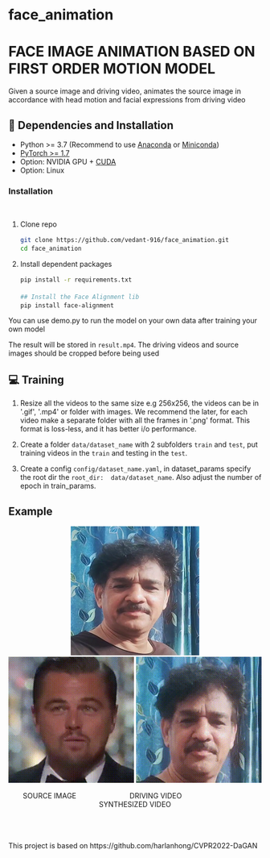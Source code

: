 # face_animation
# FACE IMAGE ANIMATION BASED ON FIRST ORDER MOTION MODEL

Given a source image and  driving video, animates the source image in accordance with head motion and facial expressions from driving video 

## :wrench: Dependencies and Installation

- Python >= 3.7 (Recommend to use [Anaconda](https://www.anaconda.com/download/#linux) or [Miniconda](https://docs.conda.io/en/latest/miniconda.html))
- [PyTorch >= 1.7](https://pytorch.org/)
- Option: NVIDIA GPU + [CUDA](https://developer.nvidia.com/cuda-downloads)
- Option: Linux

### Installation
 <br>

1. Clone repo

    ```bash
    git clone https://github.com/vedant-916/face_animation.git
    cd face_animation
    ```

2. Install dependent packages

    ```bash
    pip install -r requirements.txt

    ## Install the Face Alignment lib
    pip install face-alignment
    ```


You can use demo.py to run the model on your own data after training your own model


The result will be stored in ```result.mp4```. The driving videos and source images should be cropped before being used




## :computer: Training


1) Resize all the videos to the same size e.g 256x256, the videos can be in '.gif', '.mp4' or folder with images.
We recommend the later, for each video make a separate folder with all the frames in '.png' format. This format is loss-less, and it has better i/o performance.

2) Create a folder ```data/dataset_name``` with 2 subfolders ```train``` and ```test```, put training videos in the ```train``` and testing in the ```test```.

3) Create a config ```config/dataset_name.yaml```, in dataset_params specify the root dir the ```root_dir:  data/dataset_name```. Also adjust the number of epoch in train_params.

## Example 
<p align='center'>  
  <img src='https://github.com/vedant-916/face_animation/blob/main/src_frame.png' width='256'/>
  <img src='https://github.com/vedant-916/face_animation/blob/main/driving.gif' width='250'/>
  <img src='https://github.com/vedant-916/face_animation/blob/main/result.gif' width='250'/>
</p>

<p align="center">
  SOURCE IMAGE  &nbsp;&nbsp;&nbsp;&nbsp;&nbsp;&nbsp;&nbsp;&nbsp;&nbsp;&nbsp;&nbsp;&nbsp;&nbsp;&nbsp;&nbsp;&nbsp;&nbsp;&nbsp;&nbsp;&nbsp;&nbsp;&nbsp;&nbsp;&nbsp;&nbsp;      DRIVING VIDEO   &nbsp;&nbsp;&nbsp;&nbsp;&nbsp;&nbsp;&nbsp;&nbsp;&nbsp;&nbsp;&nbsp;&nbsp;&nbsp;&nbsp;&nbsp;&nbsp;&nbsp;&nbsp;&nbsp;&nbsp;&nbsp;&nbsp&nbsp;&nbsp;&nbsp;&nbsp;&nbsp;&nbsp;&nbsp;&nbsp;&nbsp;&nbsp;        SYNTHESIZED VIDEO
</p>
<br>
<br>
<br>
This project is based on https://github.com/harlanhong/CVPR2022-DaGAN


